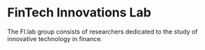 # FinTech Innovations Lab

The FI.lab group consists of researchers dedicated to the study of innovative technology in finance.
